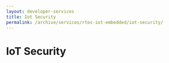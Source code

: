 ```yaml
---
layout: developer-services
title: Iot Security
permalink: /archive/services/rtos-iot-embedded/iot-security/
---
```

# IoT Security